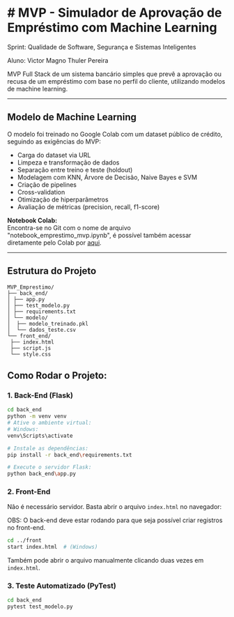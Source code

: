 # # MVP - Simulador de Aprovação de Empréstimo com Machine Learning

Sprint: Qualidade de Software, Segurança e Sistemas Inteligentes

Aluno: Victor Magno Thuler Pereira



MVP Full Stack de um sistema bancário simples que prevê a aprovação ou recusa de um empréstimo com base no perfil do cliente, utilizando modelos de machine learning.

---

## Modelo de Machine Learning

O modelo foi treinado no Google Colab com um dataset público de crédito, seguindo as exigências do MVP:

- Carga do dataset via URL
- Limpeza e transformação de dados
- Separação entre treino e teste (holdout)
- Modelagem com KNN, Árvore de Decisão, Naive Bayes e SVM
- Criação de pipelines
- Cross-validation
- Otimização de hiperparâmetros
- Avaliação de métricas (precision, recall, f1-score)


**Notebook Colab:**  
Encontra-se no Git com o nome de arquivo "notebook_emprestimo_mvp.ipynb", é possível também acessar diretamente pelo Colab por [aqui](https://colab.research.google.com/drive/1hqkBqEhNJEhgsjA68--mg4wBKSfP4e9W?usp=sharing).

---

## Estrutura do Projeto
```
MVP_Emprestimo/
├── back_end/
│ ├── app.py
│ ├── test_modelo.py
│ ├── requirements.txt
│ └── modelo/
│  ├── modelo_treinado.pkl
│  └── dados_teste.csv
└── front_end/
 ├── index.html
 ├── script.js
 └── style.css
```

## Como Rodar o Projeto:

### 1. Back-End (Flask)
```bash
cd back_end
python -m venv venv
# Ative o ambiente virtual:
# Windows:
venv\Scripts\activate

# Instale as dependências:
pip install -r back_end\requirements.txt

# Execute o servidor Flask:
python back_end\app.py
```

### 2. Front-End
Não é necessário servidor. Basta abrir o arquivo `index.html` no navegador:

OBS: O back-end deve estar rodando para que seja possível criar registros no front-end.

```bash
cd ../front
start index.html  # (Windows)
```

Também pode abrir o arquivo manualmente clicando duas vezes em `index.html`.

### 3. Teste Automatizado (PyTest)
```bash
cd back_end
pytest test_modelo.py
```

